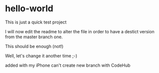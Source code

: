 # hello-world
This is just a quick test project

I will now edit the readme to alter the file in order to have a destict version from the master branch one.

This should be enough (not!)

Well, let's change it another time ;-)

added with my iPhone
can't create new branch with CodeHub